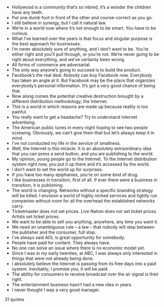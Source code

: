  - Hollywood is a community that’s so inbred, it’s a wonder the children have any teeth.
 - Put one dumb foot in front of the other and course-correct as you go.
 - I still believe in synergy, but I call it natural law.
 - We’re in a world now where it’s not enough to be smart. You have to be curious.
 - What I’ve learned over the years is that focus and singular purpose is the best approach for businesses.
 - I’m never absolutely sure of anything, and I don’t want to be. You’re either right and you’ll pull through, or you’re not. We’re never going to be right about everything, and we’ve certainly been wrong.
 - All forms of commerce are adversarial.
 - The only way anyone’s going to succeed is to build the product.
 - Facebook’s the real deal. Nobody can buy Facebook now. Everybody has taken an angle at it. But Facebook may be the place that organizes everybody’s personal information. It’s got a very good chance of being that.
 - Now along comes the potential creative destruction brought by a different distribution methodology, the Internet.
 - This is a world in which reasons are made up because reality is too painful.
 - You really want to get a headache? Try to understand Internet advertising.
 - The American public tunes in every night hoping to see two people screwing. Obviously, we can’t give them that but let’s always keep it in mind.
 - I’ve not conducted my life in the service of smallness.
 - Well, the Internet is this miracle. It is an absolutely extraordinary idea that you can press a send button, and you are publishing to the world.
 - My opinion, young people go to the Internet. To the Internet distribution system right now, you put it up there and it’s accessed by the world.
 - I don’t want to set the world up for surprises.
 - If you have too many epiphanies, you’re on some kind of drug.
 - I like businesses in transition, first of all. If ever there were a business in transition, it is publishing.
 - The world is changing. Networks without a specific branding strategy will be killed. I envision a world of highly niched services and tightly run companies without room for all the overhead the established networks carry.
 - Ticketmaster does not set prices. Live Nation does not set ticket prices. Artists set ticket prices.
 - We want to be able to sell you anything, anywhere, any time you want it.
 - We need an unambiguous rule – a law – that nobody will step between the publisher and the consumer, full stop.
 - I’ve always said AOL is great opportunity for somebody.
 - People have paid for content. They always have.
 - No one can solve an issue where there is no economic model yet.
 - Since I was in my early twenties, at ABC, I was always only interested in things that were not already being done.
 - I absolutely believe the Internet is passing from its free days into a paid system. Inevitably, I promise you, it will be paid.
 - The ability for consumers to receive broadcast over the air signal is their right.
 - The entertainment business hasn’t had a new idea in years.
 - I never thought I was a very good manager.

31 quotes